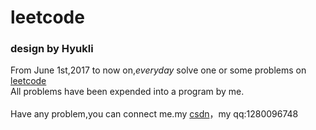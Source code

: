 # leetcode
### design by Hyukli
From June 1st,2017 to now on,_everyday_ solve one or some problems on [leetcode](https://leetcode.com/problemset/algorithms/)<br>
All problems have been expended into a program by me.<br><br>
Have any problem,you can connect me.my [csdn](http://my.csdn.net/qq_29070399)，my qq:1280096748
